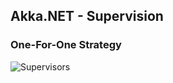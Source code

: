 ## Akka.NET - Supervision

### One-For-One Strategy
![Supervisors](http://getakka.net/images/OneForOne.png)

